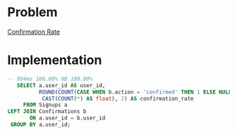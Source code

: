 # Problem

[Confirmation Rate](https://leetcode.com/problems/confirmation-rate/)

# Implementation

```sql
-- 994ms 100.00% 0B 100.00%
   SELECT a.user_id AS user_id,
          ROUND(COUNT(CASE WHEN b.action = 'confirmed' THEN 1 ELSE NULL END) /
           CAST(COUNT(*) AS float), 2) AS confirmation_rate
     FROM Signups a
LEFT JOIN Confirmations b
       ON a.user_id = b.user_id
 GROUP BY a.user_id;     
```
